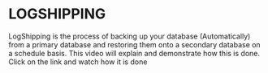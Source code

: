 # LOGSHIPPING
LogShipping is the process of backing up your database (Automatically) from a primary database and restoring them onto a secondary database on a schedule basis. This video will explain and demonstrate how this is done. Click on the link and watch how it is done
